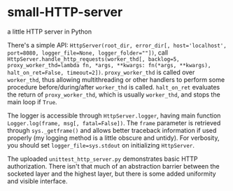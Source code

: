 # small-HTTP-server
a little HTTP server in Python

There's a simple API: `HttpServer(root_dir, error_dir[, host='localhost', port=8080, logger_file=None, logger_folder=""])`, call `HttpServer.handle_http_requests(worker_thd[, backlog=5, proxy_worker_thd=lambda fn, *args, **kwargs: fn(*args, **kwargs), halt_on_ret=False, timeout=2])`. `proxy_worker_thd` is called over `worker_thd`, thus allowing multithreading or other handlers to perform some procedure before/during/after `worker_thd` is called. `halt_on_ret` evaluates the return of `proxy_worker_thd`, which is usually `worker_thd`, and stops the main loop if `True`.

The logger is accessible through `HttpServer.logger`, having main function `Logger.log(frame, msg[, fatal=False])`. The `frame` parameter is retrieved through `sys._getframe()` and allows better traceback information if used properly (my logging method is a little obscure and untidy). For verbosity, you should set `logger_file=sys.stdout` on initializing `HttpServer`.

The uploaded `unittest_http_server.py` demonstrates basic HTTP authorization. There isn't that much of an abstraction barrier between the socketed layer and the highest layer, but there is some added uniformity and visible interface.

